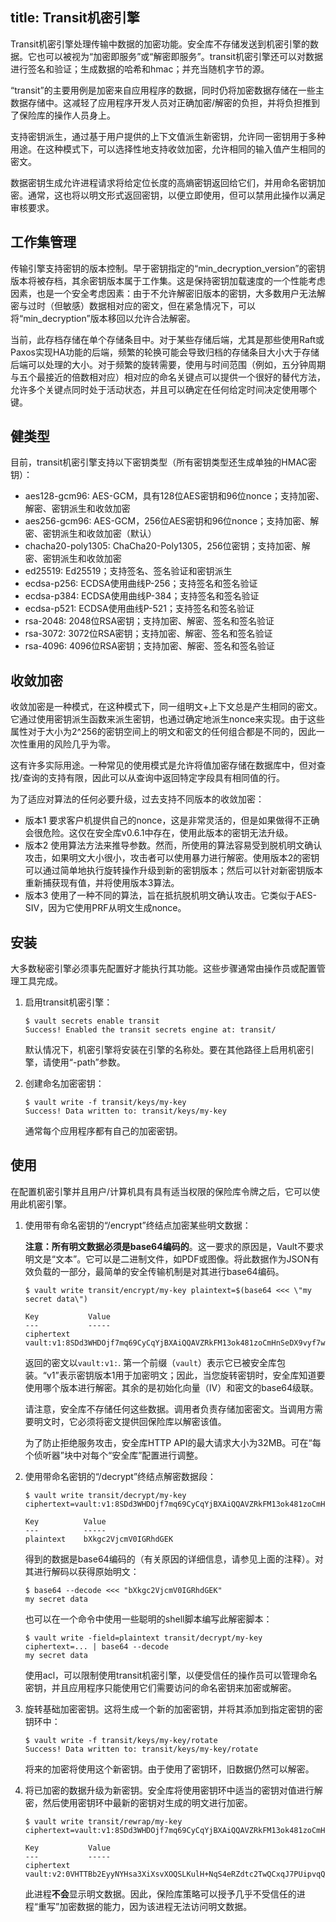 title: Transit机密引擎
------------------------------------
<!-- zh-CN:+ -->
Transit机密引擎处理传输中数据的加密功能。安全库不存储发送到机密引擎的数据。它也可以被视为“加密即服务”或“解密即服务”。transit机密引擎还可以对数据进行签名和验证；生成数据的哈希和hmac；并充当随机字节的源。

“transit”的主要用例是加密来自应用程序的数据，同时仍将加密数据存储在一些主数据存储中。这减轻了应用程序开发人员对正确加密/解密的负担，并将负担推到了保险库的操作人员身上。

支持密钥派生，通过基于用户提供的上下文值派生新密钥，允许同一密钥用于多种用途。在这种模式下，可以选择性地支持收敛加密，允许相同的输入值产生相同的密文。

数据密钥生成允许进程请求将给定位长度的高熵密钥返回给它们，并用命名密钥加密。通常，这也将以明文形式返回密钥，以便立即使用，但可以禁用此操作以满足审核要求。

工作集管理
--------------------------------------------------

传输引擎支持密钥的版本控制。早于密钥指定的“min_decryption_version”的密钥版本将被存档，其余密钥版本属于工作集。这是保持密钥加载速度的一个性能考虑因素，也是一个安全考虑因素：由于不允许解密旧版本的密钥，大多数用户无法解密与过时（但敏感）数据相对应的密文，但在紧急情况下，可以将“min_decryption”版本移回以允许合法解密。

当前，此存档存储在单个存储条目中。对于某些存储后端，尤其是那些使用Raft或Paxos实现HA功能的后端，频繁的轮换可能会导致归档的存储条目大小大于存储后端可以处理的大小。对于频繁的旋转需要，使用与时间范围（例如，五分钟周期与五个最接近的倍数相对应）相对应的命名关键点可以提供一个很好的替代方法，允许多个关键点同时处于活动状态，并且可以确定在任何给定时间决定使用哪个键。

健类型
------------------------

目前，transit机密引擎支持以下密钥类型（所有密钥类型还生成单独的HMAC密钥）：

*   aes128-gcm96: AES-GCM，具有128位AES密钥和96位nonce；支持加密、解密、密钥派生和收敛加密
*   aes256-gcm96: AES-GCM，256位AES密钥和96位nonce；支持加密、解密、密钥派生和收敛加密（默认）
*   chacha20-poly1305: ChaCha20-Poly1305，256位密钥；支持加密、解密、密钥派生和收敛加密
*   ed25519: Ed25519；支持签名、签名验证和密钥派生
*   ecdsa-p256: ECDSA使用曲线P-256；支持签名和签名验证
*   ecdsa-p384: ECDSA使用曲线P-384；支持签名和签名验证
*   ecdsa-p521: ECDSA使用曲线P-521；支持签名和签名验证
*   rsa-2048: 2048位RSA密钥；支持加密、解密、签名和签名验证
*   rsa-3072: 3072位RSA密钥；支持加密、解密、签名和签名验证
*   rsa-4096: 4096位RSA密钥；支持加密、解密、签名和签名验证

收敛加密
------------------------------------------------

收敛加密是一种模式，在这种模式下，同一组明文+上下文总是产生相同的密文。它通过使用密钥派生函数来派生密钥，也通过确定地派生nonce来实现。由于这些属性对于大小为2^256的密钥空间上的明文和密文的任何组合都是不同的，因此一次性重用的风险几乎为零。

这有许多实际用途。一种常见的使用模式是允许将值加密存储在数据库中，但对查找/查询的支持有限，因此可以从查询中返回特定字段具有相同值的行。

为了适应对算法的任何必要升级，过去支持不同版本的收敛加密：

*   版本1 要求客户机提供自己的nonce，这是非常灵活的，但是如果做得不正确会很危险。这仅在安全库v0.6.1中存在，使用此版本的密钥无法升级。
*   版本2 使用算法方法来推导参数。然而，所使用的算法容易受到脱机明文确认攻击，如果明文大小很小，攻击者可以使用暴力进行解密。使用版本2的密钥可以通过简单地执行旋转操作升级到新的密钥版本；然后可以针对新密钥版本重新捕获现有值，并将使用版本3算法。
*   版本3 使用了一种不同的算法，旨在抵抗脱机明文确认攻击。它类似于AES-SIV，因为它使用PRF从明文生成nonce。

安装
----------------

大多数秘密引擎必须事先配置好才能执行其功能。这些步骤通常由操作员或配置管理工具完成。

1.  启用transit机密引擎：
    
    ```
    $ vault secrets enable transit
    Success! Enabled the transit secrets engine at: transit/
    
    ```
    
    默认情况下，机密引擎将安装在引擎的名称处。要在其他路径上启用机密引擎，请使用“-path”参数。
    
2.  创建命名加密密钥：
    
    ```
    $ vault write -f transit/keys/my-key
    Success! Data written to: transit/keys/my-key
    
    ```
    
    通常每个应用程序都有自己的加密密钥。
    

使用
----------------

在配置机密引擎并且用户/计算机具有具有适当权限的保险库令牌之后，它可以使用此机密引擎。

1.  使用带有命名密钥的“/encrypt”终结点加密某些明文数据：
    
    **注意：**所有明文数据**必须是base64编码的**。这一要求的原因是，Vault不要求明文是“文本”。它可以是二进制文件，如PDF或图像。将此数据作为JSON有效负载的一部分，最简单的安全传输机制是对其进行base64编码。
    
    ```
    $ vault write transit/encrypt/my-key plaintext=$(base64 <<< \"my secret data\")
    
    Key           Value
    ---           -----
    ciphertext    vault:v1:8SDd3WHDOjf7mq69CyCqYjBXAiQQAVZRkFM13ok481zoCmHnSeDX9vyf7w==
    
    ```
    
    返回的密文以`vault:v1:`. 第一个前缀（`vault`）表示它已被安全库包装。“v1”表示密钥版本1用于加密明文；因此，当您旋转密钥时，安全库知道要使用哪个版本进行解密。其余的是初始化向量（IV）和密文的base64级联。
    
    请注意，安全库不存储任何这些数据。调用者负责存储加密密文。当调用方需要明文时，它必须将密文提供回保险库以解密该值。
    
    为了防止拒绝服务攻击，安全库HTTP API的最大请求大小为32MB。可在“每个侦听器”块中对每个“安全库”配置进行调整。
    
2.  使用带命名密钥的“/decrypt”终结点解密数据段：
    
    ```
    $ vault write transit/decrypt/my-key ciphertext=vault:v1:8SDd3WHDOjf7mq69CyCqYjBXAiQQAVZRkFM13ok481zoCmHnSeDX9vyf7w==
    
    Key          Value
    ---          -----
    plaintext    bXkgc2VjcmV0IGRhdGEK
    
    ```
    
    得到的数据是base64编码的（有关原因的详细信息，请参见上面的注释）。对其进行解码以获得原始明文：
    
    ```
    $ base64 --decode <<< "bXkgc2VjcmV0IGRhdGEK"
    my secret data
    
    ```
    
    也可以在一个命令中使用一些聪明的shell脚本编写此解密脚本：
    
    ```
    $ vault write -field=plaintext transit/decrypt/my-key ciphertext=... | base64 --decode
    my secret data
    
    ```
    
    使用acl，可以限制使用transit机密引擎，以便受信任的操作员可以管理命名密钥，并且应用程序只能使用它们需要访问的命名密钥来加密或解密。
    
3.  旋转基础加密密钥。这将生成一个新的加密密钥，并将其添加到指定密钥的密钥环中：
    
    ```
    $ vault write -f transit/keys/my-key/rotate
    Success! Data written to: transit/keys/my-key/rotate
    
    ```
    
    将来的加密将使用这个新密钥。由于使用了密钥环，旧数据仍然可以解密。
    
4.  将已加密的数据升级为新密钥。安全库将使用密钥环中适当的密钥对值进行解密，然后使用密钥环中最新的密钥对生成的明文进行加密。
    
    ```
    $ vault write transit/rewrap/my-key ciphertext=vault:v1:8SDd3WHDOjf7mq69CyCqYjBXAiQQAVZRkFM13ok481zoCmHnSeDX9vyf7w==
    
    Key           Value
    ---           -----
    ciphertext    vault:v2:0VHTTBb2EyyNYHsa3XiXsvXOQSLKulH+NqS4eRZdtc2TwQCxqJ7PUipvqQ==
    
    ```
    
    此进程**不会**显示明文数据。因此，保险库策略可以授予几乎不受信任的进程“重写”加密数据的能力，因为该进程无法访问明文数据。

<!-- zh-CN:- -->
